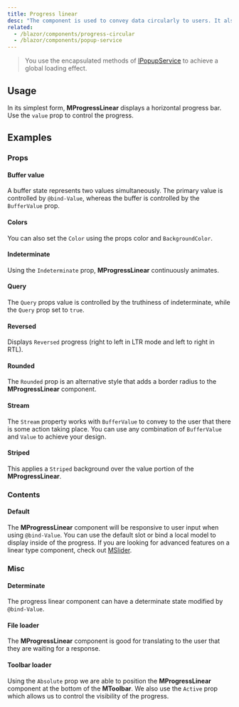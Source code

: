 ```yaml
---
title: Progress linear
desc: "The component is used to convey data circularly to users. It also can be put into an indeterminate state to portray loading."
related:
  - /blazor/components/progress-circular
  - /blazor/components/popup-service
---
```


> You use the encapsulated methods of [IPopupService](/blazor/components/popup-service#progress) to achieve a global loading effect.

## Usage

In its simplest form, **MProgressLinear** displays a horizontal progress bar. Use the `value` prop to control the progress.

<progress-linear-usage></progress-linear-usage>

## Examples

### Props

#### Buffer value

A buffer state represents two values simultaneously. The primary value is controlled by `@bind-Value`, whereas the
buffer is controlled by the `BufferValue` prop.

<masa-example file="Examples.components.progress_linear.BufferValue"></masa-example>

#### Colors

You can also set the `Color` using the props color and `BackgroundColor`.

<masa-example file="Examples.components.progress_linear.Color"></masa-example>

#### Indeterminate

Using the `Indeterminate` prop, **MProgressLinear** continuously animates.

<masa-example file="Examples.components.progress_linear.Indeterminate"></masa-example>

#### Query

The `Query` props value is controlled by the truthiness of indeterminate, while the `Query` prop set to `true`.

<masa-example file="Examples.components.progress_linear.Query"></masa-example>

#### Reversed

Displays `Reversed` progress (right to left in LTR mode and left to right in RTL).

<masa-example file="Examples.components.progress_linear.Reversed"></masa-example>

#### Rounded

The `Rounded` prop is an alternative style that adds a border radius to the **MProgressLinear** component.

<masa-example file="Examples.components.progress_linear.Rounded"></masa-example>

#### Stream

The `Stream` property works with `BufferValue` to convey to the user that there is some action taking place. You can
use any combination of `BufferValue` and `Value` to achieve your design.

<masa-example file="Examples.components.progress_linear.Stream"></masa-example>

#### Striped

This applies a `Striped` background over the value portion of the **MProgressLinear**.

<masa-example file="Examples.components.progress_linear.Striped"></masa-example>

### Contents

#### Default

The **MProgressLinear** component will be responsive to user input when using `@bind-Value`. You can use the default
slot or bind a local model to display inside of the progress. If you are looking for advanced features on a linear type component, check out [MSlider](/blazor/components/sliders).

<masa-example file="Examples.components.progress_linear.Default"></masa-example>

### Misc

#### Determinate

The progress linear component can have a determinate state modified by `@bind-Value`.

<masa-example file="Examples.components.progress_linear.Determinate"></masa-example>

#### File loader

The **MProgressLinear** component is good for translating to the user that they are waiting for a response.

<masa-example file="Examples.components.progress_linear.FileLoader"></masa-example>

#### Toolbar loader

Using the `Absolute` prop we are able to position the **MProgressLinear** component at the bottom of the **MToolbar**.
We also use the `Active` prop which allows us to control the visibility of the progress.

<masa-example file="Examples.components.progress_linear.ToolbarLoader"></masa-example>